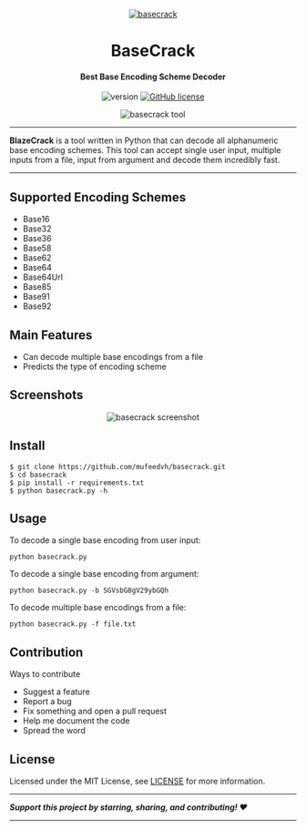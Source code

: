 <p align="center">
	<a href="https://github.com/mufeedvh/basecrack"><img src="https://raw.githubusercontent.com/mufeedvh/basecrack/master/assets/basecrack-logo.png" title="BaseCrack" alt="basecrack"></a>
</p>
<h1 align="center">BaseCrack</h1>
<h4 align="center">Best Base Encoding Scheme Decoder</h4>
<p align="center">
	<img src="https://img.shields.io/badge/version-1.0.0-blue.svg" title="version" alt="version">
	<a href="https://github.com/mufeedvh/basecrack/blob/master/LICENSE"><img alt="GitHub license" src="https://img.shields.io/github/license/mufeedvh/basecrack.svg"></a>
</p>
<p align="center">
	<img src="https://raw.githubusercontent.com/mufeedvh/basecrack/master/assets/basecrack-tool.png" title="BaseCrack Tool" alt="basecrack tool">
</p>

------------

**BlazeCrack** is a tool written in Python that can decode all alphanumeric base encoding schemes. This tool can accept single user input, multiple inputs from a file, input from argument and decode them incredibly fast.

------------

## Supported Encoding Schemes
- Base16
- Base32
- Base36
- Base58
- Base62
- Base64
- Base64Url
- Base85
- Base91
- Base92

## Main Features
- Can decode multiple base encodings from a file
- Predicts the type of encoding scheme

## Screenshots
<p align="center">
<img src="https://raw.githubusercontent.com/mufeedvh/basecrack/master/assets/screenshot-0.png" title="Screenshot" alt="basecrack screenshot">
</p>

## Install
    $ git clone https://github.com/mufeedvh/basecrack.git
    $ cd basecrack
    $ pip install -r requirements.txt
    $ python basecrack.py -h

## Usage
To decode a single base encoding from user input:

    python basecrack.py

To decode a single base encoding from argument:

    python basecrack.py -b SGVsbG8gV29ybGQh

To decode multiple base encodings from a file:

    python basecrack.py -f file.txt

## Contribution
Ways to contribute
- Suggest a feature
- Report a bug
- Fix something and open a pull request
- Help me document the code
- Spread the word

## License
Licensed under the MIT License, see <a href="https://github.com/mufeedvh/basecrack/blob/master/LICENSE">LICENSE</a> for more information.

------------

***Support this project by starring, sharing, and contributing! :heart:***

------------
